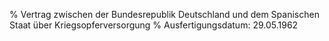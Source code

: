 % Vertrag zwischen der Bundesrepublik Deutschland und dem Spanischen Staat über Kriegsopferversorgung
% Ausfertigungsdatum: 29.05.1962
 